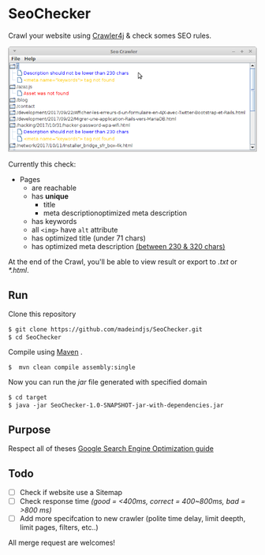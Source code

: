 # SeoChecker

Crawl your website using [Crawler4j][crwaler4j] & check somes SEO rules. 

![Screenshot](https://raw.githubusercontent.com/madeindjs/SeoChecker/master/screenshot.png)

Currently this check:

- Pages
    - are reachable
    - has **unique**
        - title
        - meta descriptionoptimized meta description
    - has keywords
    - all `<img>` have `alt` attribute
    - has optimized title (under 71 chars)
    - has optimized meta description [(between 230 & 320 chars)](https://moz.com/blog/googles-longer-snippets)

At the end of the Crawl, you'll be able to view result or export to _.txt_ or _*.html_.

## Run

Clone this repository 

    $ git clone https://github.com/madeindjs/SeoChecker.git
    $ cd SeoChecker

Compile using [Maven](http://maven.apache.org/) .

    $  mvn clean compile assembly:single

Now you can run the *jar* file generated with specified domain

    $ cd target
    $ java -jar SeoChecker-1.0-SNAPSHOT-jar-with-dependencies.jar

## Purpose

Respect all of theses [Google Search Engine Optimization guide][google-guide]

## Todo

- [ ] Check if website use a Sitemap
- [ ] Check response time _(good = <400ms, correct = 400~800ms, bad = >800 ms)_
- [ ] Add more specifcation to new crawler (polite time delay, limit deepth, limit pages, filters, etc..)

All merge request are welcomes!

[crwaler4j]: https://github.com/yasserg/crawler4j
[google-guide]: http://static.googleusercontent.com/media/www.google.com/fr//webmasters/docs/search-engine-optimization-starter-guide.pdf
